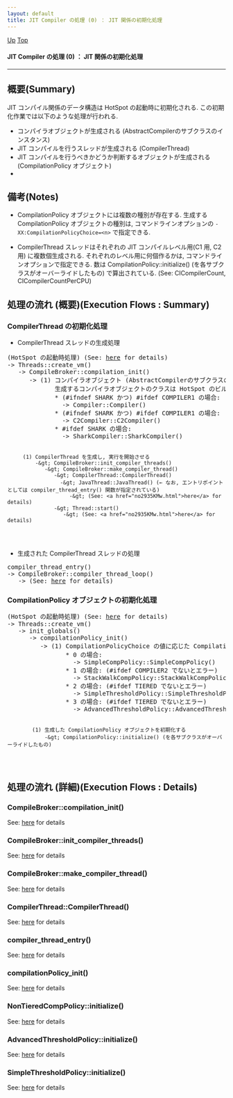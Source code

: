 ```yaml
---
layout: default
title: JIT Compiler の処理 (0) ： JIT 関係の初期化処理
---
```

[Up](noQrGfj91w.html) [Top](../index.html)

#### JIT Compiler の処理 (0) ： JIT 関係の初期化処理

--- 
## 概要(Summary)
JIT コンパイル関係のデータ構造は HotSpot の起動時に初期化される.
この初期化作業では以下のような処理が行われる.

* コンパイラオブジェクトが生成される (AbstractCompilerのサブクラスのインスタンス)
* JIT コンパイルを行うスレッドが生成される (CompilerThread)
* JIT コンパイルを行うべきかどうか判断するオブジェクトが生成される (CompilationPolicy オブジェクト)
* 

## 備考(Notes)
* CompilationPolicy オブジェクトには複数の種別が存在する.
  生成する CompilationPolicy オブジェクトの種別は, コマンドラインオプションの `-XX:CompilationPolicyChoice=<n>` で指定できる.

* CompilerThread スレッドはそれぞれの JIT コンパイルレベル用(C1 用, C2 用) に複数個生成される.
  それぞれのレベル用に何個作るかは, コマンドラインオプションで指定できる.
  数は CompilationPolicy::initialize() (を各サブクラスがオーバーライドしたもの) で算出されている.
  (See: CICompilerCount, CICompilerCountPerCPU)

## 処理の流れ (概要)(Execution Flows : Summary)
### CompilerThread の初期化処理
* CompilerThread スレッドの生成処理

<div class="flow-abst"><pre>
(HotSpot の起動時処理) (See: <a href="no2114J7x.html">here</a> for details)
-&gt; Threads::create_vm()
   -&gt; CompileBroker::compilation_init()
      -&gt; (1) コンパイラオブジェクト (AbstractCompilerのサブクラスのインスタンス) を生成する
             生成するコンパイラオブジェクトのクラスは HotSpot のビルド時のマクロ定義によって決まる
             * (#ifndef SHARK かつ) #ifdef COMPILER1 の場合:
               -&gt; Compiler::Compiler()
             * (#ifndef SHARK かつ) #ifdef COMPILER1 の場合:
               -&gt; C2Compiler::C2Compiler()
             * #ifdef SHARK の場合:
               -&gt; SharkCompiler::SharkCompiler()

         (1) CompilerThread を生成し, 実行を開始させる
             -&gt; CompileBroker::init_compiler_threads()
                -&gt; CompileBroker::make_compiler_thread()
                   -&gt; CompilerThread::CompilerThread()
                     -&gt; JavaThread::JavaThread() (← なお, エントリポイントとしては compiler_thread_entry() 関数が指定されている)
                        -&gt; (See: <a href="no2935KMw.html">here</a> for details)
                   -&gt; Thread::start()
                      -&gt; (See: <a href="no2935KMw.html">here</a> for details)
</pre></div>

* 生成された CompilerThread スレッドの処理

<div class="flow-abst"><pre>
compiler_thread_entry()
-&gt; CompileBroker::compiler_thread_loop()
   -&gt; (See: <a href="nobV3Ayv16.html">here</a> for details)
</pre></div>


### CompilationPolicy オブジェクトの初期化処理
<div class="flow-abst"><pre>
(HotSpot の起動時処理) (See: <a href="no2114J7x.html">here</a> for details)
-&gt; Threads::create_vm()
   -&gt; init_globals()
      -&gt; compilationPolicy_init()
         -&gt; (1) CompilationPolicyChoice の値に応じた CompilationPolicy オブジェクトを生成する
                * 0 の場合:
                  -&gt; SimpleCompPolicy::SimpleCompPolicy()
                * 1 の場合: (#ifdef COMPILER2 でないとエラー)
                  -&gt; StackWalkCompPolicy::StackWalkCompPolicy()
                * 2 の場合: (#ifdef TIERED でないとエラー)
                  -&gt; SimpleThresholdPolicy::SimpleThresholdPolicy()   
                * 3 の場合: (#ifdef TIERED でないとエラー)
                  -&gt; AdvancedThresholdPolicy::AdvancedThresholdPolicy()

            (1) 生成した CompilationPolicy オブジェクトを初期化する
                -&gt; CompilationPolicy::initialize() (を各サブクラスがオーバーライドしたもの)
</pre></div>

## 処理の流れ (詳細)(Execution Flows : Details)
### CompileBroker::compilation_init()
See: [here](no285644c2.html) for details
### CompileBroker::init_compiler_threads()
See: [here](no28564JA1.html) for details
### CompileBroker::make_compiler_thread()
See: [here](no28564j3F.html) for details
### CompilerThread::CompilerThread()
See: [here](no28564-aB.html) for details
### compiler_thread_entry()
See: [here](no28564yKO.html) for details
### compilationPolicy_init()
See: [here](no28564yRC.html) for details
### NonTieredCompPolicy::initialize()
See: [here](no28564AdP.html) for details
### AdvancedThresholdPolicy::initialize()
See: [here](no28564o10.html) for details
### SimpleThresholdPolicy::initialize()
See: [here](no28564BQu.html) for details





